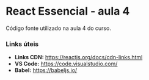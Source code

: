 # React Essencial - aula 4

Código fonte utilizado na aula 4 do curso.

### Links úteis

- **Links CDN:** https://reactjs.org/docs/cdn-links.html
- **VS Code:** https://code.visualstudio.com/
- **Babel:** https://babeljs.io/
